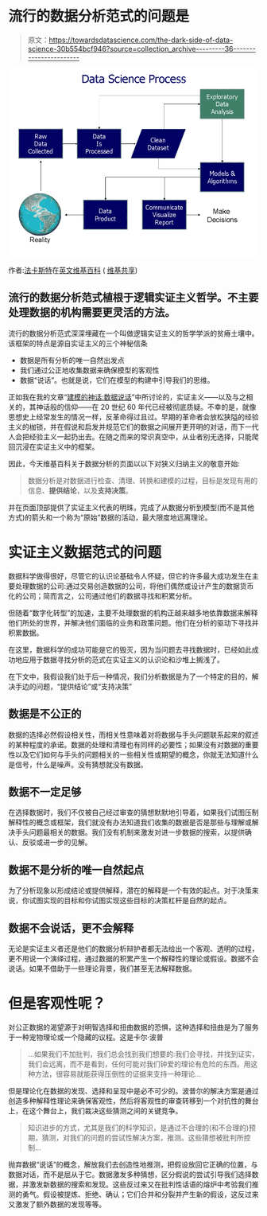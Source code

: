 # 流行的数据分析范式的问题是

> 原文：<https://towardsdatascience.com/the-dark-side-of-data-science-30b554bcf946?source=collection_archive---------36----------------------->

![](img/7bc3fffe5c58e8aec409e9144c91817c.png)

作者:[法卡斯特](https://en.wikipedia.org/wiki/User:Farcaster)在[英文维基百科](https://en.wikipedia.org/wiki/) ( [维基共享](https://commons.wikimedia.org/wiki/File:Data_visualization_process_v1.png#globalusage))

## 流行的数据分析范式植根于逻辑实证主义哲学。不主要处理数据的机构需要更灵活的方法。

流行的数据分析范式深深埋藏在一个叫做逻辑实证主义的哲学学派的贫瘠土壤中。该框架的特点是源自实证主义的三个神秘信条

*   数据是所有分析的唯一自然出发点
*   我们通过公正地收集数据来确保模型的客观性
*   数据“说话”。也就是说，它们在模型的构建中引导我们的思维。

正如我在我的文章“[建模的神话:数据说话](/myths-of-modelling-data-speak-358805890baa)”中所讨论的，实证主义——以及与之相关的，其神话般的信仰——在 20 世纪 60 年代已经被彻底质疑。不幸的是，就像思想史上经常发生的情况一样，反革命得过且过。早期的革命者会放松狭隘的经验主义的枷锁，并在假说和启发并规范它们的数据之间展开更开明的对话，而下一代人会把经验主义一起扔出去。在随之而来的常识真空中，从业者别无选择，只能爬回沉浸在实证主义中的框架。

因此，今天维基百科关于数据分析的页面以以下对狭义归纳主义的敬意开始:

> 数据分析是对数据进行检查、清理、转换和建模的过程，目标是发现有用的信息、**提供结论**，以及**支持决策**。

并在页面顶部提供了实证主义代表的明珠，完成了从数据分析到模型(而不是其他方式)的箭头和一个称为“原始”数据的活动，最大限度地远离理论。

# 实证主义数据范式的问题

数据科学做得很好，尽管它的认识论基础令人怀疑，但它的许多最大成功发生在主要处理数据的公司:通过交易创造数据的公司，将他们偶然或设计产生的数据货币化的公司；简而言之，公司通过他们的数据寻找和积累分析。

但随着“数字化转型”的加速，主要不处理数据的机构正越来越多地依靠数据来解释他们所处的世界，并解决他们面临的业务和政策问题。他们在分析的驱动下寻找并积累数据。

在这里，数据科学的成功可能是它的毁灭，因为当问题去寻找数据时，已经如此成功地应用于数据寻找分析的范式在实证主义的认识论和沙堆上搁浅了。

在下文中，我假设我们处于后一种情况，我们分析数据是为了一个特定的目的，解决手边的问题，“提供结论”或“支持决策”

## 数据是不公正的

数据的选择必然假设相关性，而相关性意味着对将数据与手头问题联系起来的叙述的某种程度的承诺。数据的处理和清理也有同样的必要性；如果没有对数据的重要性以及它们如何与手头的问题相关的一些相关性或期望的概念，你就无法知道什么是信号，什么是噪声。没有猜想就没有数据。

## 数据不一定足够

在选择数据时，我们不仅被自己经过审查的猜想默默地引导着，如果我们试图压制解释性的概念或框架，我们就没有办法知道我们收集的数据是否是那些与理解或解决手头问题最相关的数据。我们没有机制来激发对进一步数据的搜索，以提供确认、反驳或进一步的见解。

## 数据不是分析的唯一自然起点

为了分析现象以形成结论或提供解释，潜在的解释是一个有效的起点。对于决策来说，你试图实现的目标和你试图实现这些目标的决策杠杆是自然的起点。

## 数据不会说话，更不会解释

无论是实证主义者还是他们的数据分析辩护者都无法给出一个客观、透明的过程，更不用说一个演绎过程，通过数据的积累产生一个解释性的理论或假设。数据不会说话。如果不借助于一些理论背景，我们甚至无法解释数据。

# 但是客观性呢？

对公正数据的渴望源于对明智选择和扭曲数据的恐惧，这种选择和扭曲是为了服务于一种宠物理论或一个隐藏的议程。这是卡尔·波普

> …如果我们不加批判，我们总会找到我们想要的:我们会寻找，并找到证实，我们会远离，而不是看到，任何可能对我们钟爱的理论有危险的东西。用这种方法，很容易就能获得压倒性的证据来支持一种理论…

但是理论化在数据的发现、选择和呈现中是必不可少的。波普尔的解决方案是通过创造多种解释性理论来确保客观性，然后将客观性的审查转移到一个对抗性的舞台上，在这个舞台上，我们裁决这些猜测之间的关键竞争。

> 知识进步的方式，尤其是我们的科学知识，是通过不合理的(和不合理的)预期，猜测，对我们的问题的尝试性解决方案，推测。这些猜想被批判所控制…

抛弃数据“说话”的概念，解放我们去创造性地推测，把假设放回它正确的位置，与数据对话，而不是屈从于它。数据激发多种猜想，区分假说的尝试引导我们选择数据，并激发新数据的搜索和发现。这些反过来又在批判性话语的熔炉中考验我们推测的勇气。假设被提炼、拒绝、确认；它们合并和分裂并产生新的假设，这反过来又激发了额外数据的发现等等。